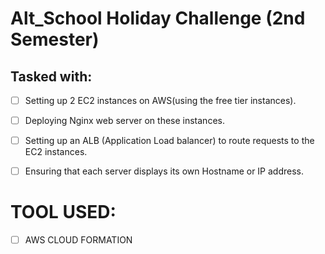 # Alt_School Holiday Challenge (2nd Semester)

## Tasked with:

- [ ] Setting up 2 EC2 instances on AWS(using the free tier instances).

- [ ] Deploying Nginx web server on these instances.
- [ ] Setting up an ALB (Application Load balancer) to route requests to the EC2 instances.

- [ ] Ensuring that each server displays its own Hostname or IP address.

# TOOL USED:

- [ ] AWS CLOUD FORMATION
